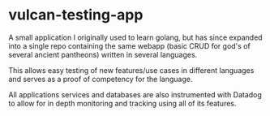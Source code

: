 # vulcan-testing-app
A small application I originally used to learn golang, but has since expanded into a single repo containing the same webapp (basic CRUD for god's of several ancient pantheons) written in several languages.

This allows easy testing of new features/use cases in different languages and serves as a proof of competency for the language.

All applications services and databases are also instrumented with Datadog to allow for in depth monitoring and tracking using all of its features.